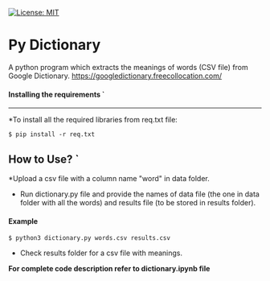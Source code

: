  [![License: MIT](https://img.shields.io/badge/License-MIT-yellow.svg)](https://opensource.org/licenses/MIT)

# Py Dictionary
A python program which extracts the meanings of words (CSV file) from Google Dictionary.
https://googledictionary.freecollocation.com/

#### Installing the requirements `
-------------
*To install all the required libraries from req.txt file: 
```console 
$ pip install -r req.txt 
```

How to Use? `
-------------
*Upload a csv file with a column name "word" in data folder.
* Run dictionary.py file and provide the names of data file (the one in data folder with all the words) and results file (to be stored in results folder).
#### Example   
```console 
$ python3 dictionary.py words.csv results.csv
```
* Check results folder for a csv file with meanings.    


**For complete code description refer to dictionary.ipynb file** 
